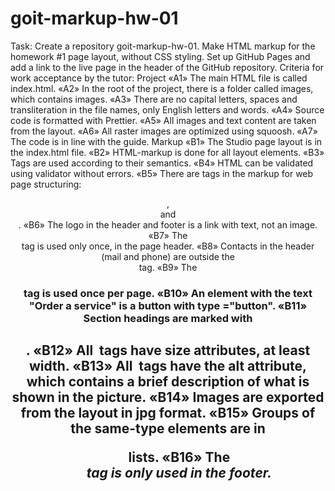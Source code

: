 # goit-markup-hw-01
Task:
Create a repository goit-markup-hw-01.
Make HTML markup for the homework #1 page layout, without CSS styling.
Set up GitHub Pages and add a link to the live page in the header of the GitHub repository.
Criteria for work acceptance by the tutor:
Project
«A1» The main HTML file is called index.html.
«A2» In the root of the project, there is a folder called images, which contains images.
«A3» There are no capital letters, spaces and transliteration in the file names, only English letters and words.
«A4» Source code is formatted with Prettier.
«A5» All images and text content are taken from the layout.
«A6» All raster images are optimized using squoosh.
«A7» The code is in line with the guide.
Markup
«B1» The Studio page layout is in the index.html file.
«B2» HTML-markup is done for all layout elements.
«B3» Tags are used according to their semantics.
«B4» HTML can be validated using validator without errors.
«B5» There are tags in the markup for web page structuring: <header>, <main> and <footer>.
«B6» The logo in the header and footer is a link with text, not an image.
«B7» The <nav> tag is used only once, in the page header.
«B8» Contacts in the header (mail and phone) are outside the <nav> tag.
«B9» The <h1> tag is used once per page.
«B10» An element with the text "Order a service" is a button with type ="button".
«B11» Section headings are marked with <h2>.
«B12» All <img> tags have size attributes, at least width.
«B13» All <img> tags have the alt attribute, which contains a brief description of what is shown in the picture.
«B14» Images are exported from the layout in jpg format.
«B15» Groups of the same-type elements are in <ul> lists.
«B16» The <address> tag is only used in the footer.
